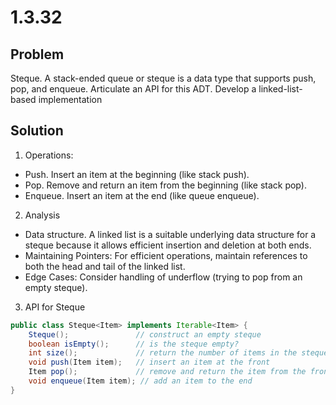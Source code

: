 # 1.3.32

## Problem

Steque. A stack-ended queue or steque is a data type that supports push, pop, and enqueue. Articulate an API for this ADT. Develop a linked-list-based implementation

## Solution

1. Operations:

- Push. Insert an item at the beginning (like stack push).
- Pop. Remove and return an item from the beginning (like stack pop).
- Enqueue. Insert an item at the end (like queue enqueue).

2. Analysis

- Data structure. A linked list is a suitable underlying data structure for a steque because it allows efficient insertion and deletion at both ends.
- Maintaining Pointers: For efficient operations, maintain references to both the head and tail of the linked list.
- Edge Cases: Consider handling of underflow (trying to pop from an empty steque).

3. API for Steque

```java
public class Steque<Item> implements Iterable<Item> {
    Steque();               // construct an empty steque
    boolean isEmpty();      // is the steque empty?
    int size();             // return the number of items in the steque
    void push(Item item);   // insert an item at the front
    Item pop();             // remove and return the item from the front
    void enqueue(Item item); // add an item to the end
}
```
